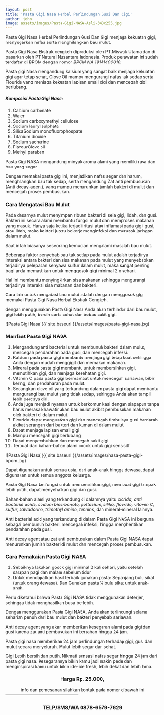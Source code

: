 ```yaml
---
layout: post
title: 'Pasta Gigi Nasa Herbal Perlindungan Gusi Dan Gigi'
author: john
image: assets/images/Pasta-Gigi-NASA-Asli-340x255.jpg
---
```

Pasta Gigi Nasa Herbal Perlindungan Gusi Dan Gigi menjaga kekuatan gigi, menyegarkan nafas serta menghilangkan bau mulut.

Pasta Gigi Nasa Ekstrak cengkeh diproduksi oleh PT.Miswak Utama dan di pasarkan oleh PT.Natural Nusantara Indonesia. Produk perawatan ini sudah terdaftar di BPOM dengan nomor *BPOM NA 18141400016.*

Pasta gigi Nasa mengandung kalsium yang sangat baik menjaga kekuatan gigi agar tetap sehat, Clove Oil mampu mengurangi nafas tak sedap serta Flouride yang menjaga kekuatan lapisan email gigi dan mencegah gigi berlubang.

##### Komposisi Pasta Gigi Nasa:

1. Calcium carbonate
2. Water
3. Sodium carboxymethyl cellulose
4. Sodium lauryl sulphate
5. SilicaSodium monofluorophospate
6. Titanium dioxide
7. Sodium sacharine
8. FlavourClove oil
9. Methyl paraben

Pasta Gigi NASA mengandung
minyak aroma alami yang memiliki rasa dan bau yang segar.

Dengan memakai pasta gigi ini, menjadikan nafas segar dan harum, menghilangkan bau tak sedap, serta mengandung Zat anti pembusukan (Anti decay-agent), yang mampu menurunkan jumlah bakteri di mulut dan mencegah proses pembusukan.

### Cara Mengatasi Bau Mulut

Pada dasarnya mulut menyimpan ribuan bakteri di sela gigi, lidah, dan gusi. Bakteri ini secara alami membantu fungsi mulut dan memproses makanan yang masuk. Hanya saja ketika terjadi iritasi atau inflamasi pada gigi, gusi, atau lidah, maka bakteri justru bekerja menginfeksi dan merusak jaringan dalam mulut.

Saat inilah biasanya seseorang kemudian mengalami masalah bau mulut.

Beberapa faktor penyebab bau tak sedap pada mulut adalah terjadinya interaksi antara bakteri dan sisa makanan pada mulut yang menyebabkan terjadinya pelepasan senyawa sulfur dalam mulut, maka sangat penting bagi anda memastikan untuk menggosok gigi minimal 2 x sehari.

Hal Ini membantu menyingkirkan sisa makanan sehingga mengurangi terjadinya interaksi sisa makanan dan bakteri.

Cara lain untuk mengatasi bau mulut adalah dengan menggosok gigi memakai Pasta Gigi Nasa Herbal Ekstrak Cengkeh.

dengan menggunakan Pasta Gigi Nasa Anda akan terhindar dari bau mulut, gigi lebih putih, bersih serta sehat dan bebas sakit gigi.

![Pasta Gigi Nasa]({{ site.baseurl }}/assets/images/pasta-gigi-nasa.jpg)

### Manfaat Pasta Gigi NASA

1. Mengandung anti bacterial untuk membunuh bakteri dalam mulut, mencegah pendarahan pada gusi, dan mencegah infeksi.
2. Kalsium pada pasta gigi membantu menjaga gigi tetap kuat sehingga Anda dengan mudah menggigit dan memakan makanan.
3. Mineral pada pasta gigi membantu untuk membersihkan gigi, memutihkan gigi, dan menjaga kesehatan gigi.
4. Vitamin C pada pasta gigi bermanfaat untuk mencegah sariawan, bibir kering, dan pendaharan pada mulut.
5. Sedangkan clove oil yang terkandung dalam pasta gigi dapat membantu mengurangi bau mulut yang tidak sedap, sehingga Anda akan tampil lebih percaya diri.
6. Anda juga menjadi nyaman untuk berkomunikasi dengan siapapun tanpa harus merasa khawatir akan bau mulut akibat pembusukan makanan oleh bakteri di dalam mulut.
7. Flouride dapat menguatkan gigi dan mencegah timbulnya gusi berdarah akibat serangan dari bakteri dan kuman di dalam mulut.
8. Dapat menjaga lapisan email gigi
9. Mampu mencegah gigi berlubang
10. Dapat menyembuhkan dan mencegah sakit gigi
11. Terbuat dari bahan-bahan alami cocok untuk gigi sensisitf

![Pasta Gigi Nasa]({{ site.baseurl }}/assets/images/nasa-pasta-gigi-bpom.jpg)

<div class="alert alert-success">Dapat digunakan untuk semua usia, dari anak-anak hingga dewasa, dapat digunakan untuk semua anggota keluarga.</div>

Pasta Gigi Nasa berfungsi untuk membersihkan gigi, membuat gigi tampak lebih putih, dapat menyehatkan gigi dan gusi.

Bahan-bahan alami yang terkandung di dalamnya yaitu *clorida, anti bacterial acids, sodium bicarbonate, pottasium, silika, flouride, vitamin C, sulfur, salvadorine, trimethyl amine, tannins,* dan mineral-mineral lainnya.

Anti bacterial acid yang terkandung di dalam Pasta Gigi NASA ini berguna sebagai pembunuh bakteri, mencegah infeksi, hingga menghentikan pendarahan pada gusi.

Anti decay agent atau zat anti pembusukan dalam Pasta Gigi NASA dapat menurunkan jumlah bakteri di mulut dan mencegah proses pembusukan.

### Cara Pemakaian Pasta Gigi NASA

1. Sebaiknya lakukan gosok gigi minimal 2 kali sehari, yaitu setelah sarapan pagi dan malam sebelum tidur
2. Untuk mendapatkan hasil terbaik gunakan pasta: Sepanjang bulu sikat (untuk orang dewasa). Dan Gunakan pasta ¼ bulu sikat untuk anak-anak.

Perlu diketahui bahwa Pasta Gigi NASA tidak menggunakan deterjen, sehingga tidak menghasilkan busa berlebih.

Dengan menggunakan Pasta Gigi NASA, Anda akan terlindungi selama seharian penuh dari bau mulut dan bakteri penyebab sariawan.

Anti decay agent yang akan memberikan kesegaran alami pada gigi dan gusi karena zat anti pembusukan ini bertahan hingga 24 jam.

Pasta gigi nasa memberikan 24 jam perlindungan terhadap gigi, gusi dan mulut secara menyeluruh. Mulut lebih segar dan sehat.

Gigi Lebih bersih dan putih. Nikmati sensasi nafas segar hingga 24 jam dari pasta gigi nasa. Kesegarannya bikin kamu jadi makin pede dan menginspirasi kamu untuk bikin ide-ide fresh, lebih dekat dan lebih lama.

<center><h3>
Harga
Rp. 25.000,
</h3></center>
<center> info dan pemesanan silahkan kontak pada nomer dibawah ini</center>
—————————————————
<center><h3>TELP/SMS/WA
0878-6579-7629</h3></center>
